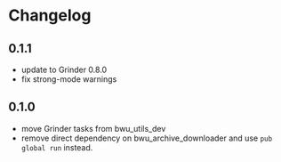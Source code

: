 # Changelog

## 0.1.1

- update to Grinder 0.8.0
- fix strong-mode warnings 

## 0.1.0

- move Grinder tasks from bwu_utils_dev
- remove direct dependency on bwu_archive_downloader and use `pub global run` 
instead.
